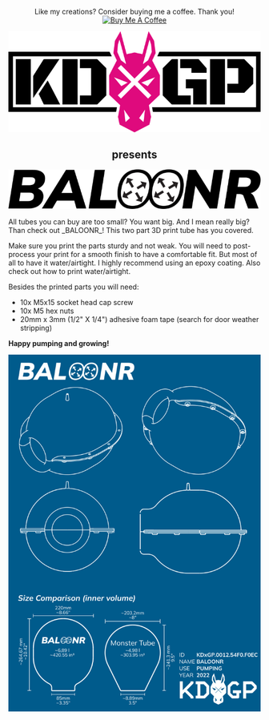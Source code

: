 <p align="center">
  Like my creations? Consider buying me a coffee. Thank you!<br>
  <a href="https://www.buymeacoffee.com/KDxGP" target="_blank">
    <img src="https://cdn.buymeacoffee.com/buttons/default-orange.png" alt="Buy Me A Coffee">
  </a>
</p>
<p align="center"><img src="images/KDxGP_logo.png" alt="KDxGP"></p>
<h2 align="center">presents</h2>
<p align="center"><img src="images/BALOONR_logo.png" alt="BALOONR"></p>
All tubes you can buy are too small? You want big. And I mean really big? Than check out _BALOONR_! This two part 3D print tube has you covered. 

Make sure you print the parts sturdy and not weak. You will need to post-process your print for a smooth finish to have a comfortable fit. But most of all to have it water/airtight. I highly recommend using an epoxy coating. Also check out how to print water/airtight. 

Besides the printed parts you will need:
- 10x M5x15 socket head cap screw
- 10x M5 hex nuts
- 20mm x 3mm (1/2" X 1/4") adhesive foam tape (search for door weather stripping)

**Happy pumping and growing!**

<p align="center"><img src="images/drawing.png" alt="KDxGP BALOONR"></p>
